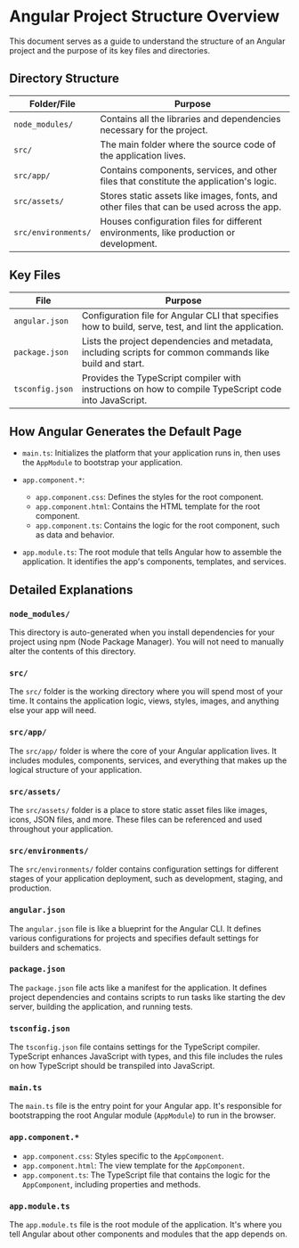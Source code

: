 # Angular Project Structure Overview

This document serves as a guide to understand the structure of an Angular project and the purpose of its key files and directories.

## Directory Structure

| Folder/File           | Purpose                                                                                   |
|-----------------------|-------------------------------------------------------------------------------------------|
| `node_modules/`       | Contains all the libraries and dependencies necessary for the project.                    |
| `src/`                | The main folder where the source code of the application lives.                           |
| `src/app/`            | Contains components, services, and other files that constitute the application's logic.   |
| `src/assets/`         | Stores static assets like images, fonts, and other files that can be used across the app. |
| `src/environments/`   | Houses configuration files for different environments, like production or development.    |

## Key Files

| File              | Purpose                                                                                                                      |
|-------------------|------------------------------------------------------------------------------------------------------------------------------|
| `angular.json`    | Configuration file for Angular CLI that specifies how to build, serve, test, and lint the application.                        |
| `package.json`    | Lists the project dependencies and metadata, including scripts for common commands like build and start.                      |
| `tsconfig.json`   | Provides the TypeScript compiler with instructions on how to compile TypeScript code into JavaScript.                         |

## How Angular Generates the Default Page

- `main.ts`: Initializes the platform that your application runs in, then uses the `AppModule` to bootstrap your application.

- `app.component.*`: 
  - `app.component.css`: Defines the styles for the root component.
  - `app.component.html`: Contains the HTML template for the root component.
  - `app.component.ts`: Contains the logic for the root component, such as data and behavior.

- `app.module.ts`: The root module that tells Angular how to assemble the application. It identifies the app's components, templates, and services.

## Detailed Explanations

### `node_modules/`
This directory is auto-generated when you install dependencies for your project using npm (Node Package Manager). You will not need to manually alter the contents of this directory.

### `src/`
The `src/` folder is the working directory where you will spend most of your time. It contains the application logic, views, styles, images, and anything else your app will need.

### `src/app/`
The `src/app/` folder is where the core of your Angular application lives. It includes modules, components, services, and everything that makes up the logical structure of your application.

### `src/assets/`
The `src/assets/` folder is a place to store static asset files like images, icons, JSON files, and more. These files can be referenced and used throughout your application.

### `src/environments/`
The `src/environments/` folder contains configuration settings for different stages of your application deployment, such as development, staging, and production.

### `angular.json`
The `angular.json` file is like a blueprint for the Angular CLI. It defines various configurations for projects and specifies default settings for builders and schematics.

### `package.json`
The `package.json` file acts like a manifest for the application. It defines project dependencies and contains scripts to run tasks like starting the dev server, building the application, and running tests.

### `tsconfig.json`
The `tsconfig.json` file contains settings for the TypeScript compiler. TypeScript enhances JavaScript with types, and this file includes the rules on how TypeScript should be transpiled into JavaScript.

### `main.ts`
The `main.ts` file is the entry point for your Angular app. It's responsible for bootstrapping the root Angular module (`AppModule`) to run in the browser.

### `app.component.*`
- `app.component.css`: Styles specific to the `AppComponent`.
- `app.component.html`: The view template for the `AppComponent`.
- `app.component.ts`: The TypeScript file that contains the logic for the `AppComponent`, including properties and methods.

### `app.module.ts`
The `app.module.ts` file is the root module of the application. It's where you tell Angular about other components and modules that the app depends on.
